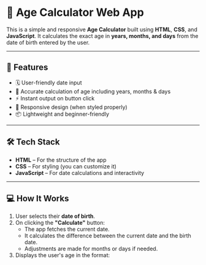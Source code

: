 # 🧮 Age Calculator Web App

This is a simple and responsive **Age Calculator** built using **HTML**, **CSS**, and **JavaScript**. It calculates the exact age in **years, months, and days** from the date of birth entered by the user.

---

## 🚀 Features

- 🗓️ User-friendly date input
- 📆 Accurate calculation of age including years, months & days
- ⚡ Instant output on button click
- 📱 Responsive design (when styled properly)
- 📦 Lightweight and beginner-friendly

---

## 🛠️ Tech Stack

- **HTML** – For the structure of the app
- **CSS** – For styling (you can customize it)
- **JavaScript** – For date calculations and interactivity

---

## 💻 How It Works

1. User selects their **date of birth**.
2. On clicking the **"Calculate"** button:
   - The app fetches the current date.
   - It calculates the difference between the current date and the birth date.
   - Adjustments are made for months or days if needed.
3. Displays the user's age in the format:
